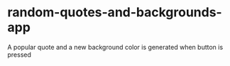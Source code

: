 # random-quotes-and-backgrounds-app
A popular quote and a new background color is generated when button is pressed
